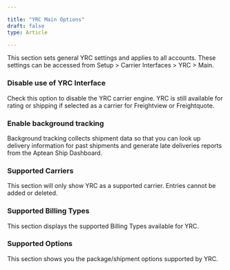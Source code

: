 ```yaml
---

title: "YRC Main Options"
draft: false
type: Article

---
```


This section sets general YRC settings and applies to all accounts. These settings can be accessed from Setup > Carrier Interfaces > YRC > Main.

### Disable use of YRC Interface

Check this option to disable the YRC carrier engine. YRC is still available for rating or shipping if selected as a carrier for Freightview or Freightquote.


### Enable background tracking

Background tracking collects shipment data so that you can look up delivery information for past shipments and generate late deliveries reports from the Aptean Ship Dashboard.

### Supported Carriers

This section will only show YRC as a supported carrier. Entries cannot be added or deleted.

### Supported Billing Types

This section displays the supported Billing Types available for YRC.
### Supported Options

This section shows you the package/shipment options supported by YRC.

